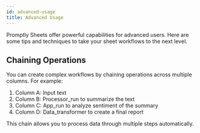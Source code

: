 ```yaml
---
id: advanced-usage
title: Advanced Usage
---
```


Promptly Sheets offer powerful capabilities for advanced users. Here are some tips and techniques to take your sheet workflows to the next level.

## Chaining Operations

You can create complex workflows by chaining operations across multiple columns. For example:

1. Column A: Input text
2. Column B: Processor_run to summarize the text
3. Column C: App_run to analyze sentiment of the summary
4. Column D: Data_transformer to create a final report

This chain allows you to process data through multiple steps automatically.
